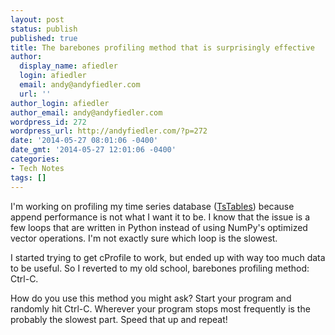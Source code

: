 ```yaml
---
layout: post
status: publish
published: true
title: The barebones profiling method that is surprisingly effective
author:
  display_name: afiedler
  login: afiedler
  email: andy@andyfiedler.com
  url: ''
author_login: afiedler
author_email: andy@andyfiedler.com
wordpress_id: 272
wordpress_url: http://andyfiedler.com/?p=272
date: '2014-05-27 08:01:06 -0400'
date_gmt: '2014-05-27 12:01:06 -0400'
categories:
- Tech Notes
tags: []
---
```

I'm working on profiling my time series database (<a title="TsTables" href="http://github.com/afiedler/tstables" target="_blank">TsTables</a>) because append performance is not what I want it to be. I know that the issue is a few loops that are written in Python instead of using NumPy's optimized vector operations. I'm not exactly sure which loop is the slowest.

I started trying to get cProfile to work, but ended up with way too much data to be useful. So I reverted to my old school, barebones profiling method: Ctrl-C.

How do you use this method you might ask? Start your program and randomly hit Ctrl-C. Wherever your program stops most frequently is the probably the slowest part. Speed that up and repeat!
